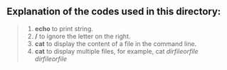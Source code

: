 ## Explanation of the codes used in this directory:
>1. **echo** to print string.
>2. **/** to ignore the letter on the right.
>3. **cat** to display the content of a file in the command line.
>4. **cat** to display multiple files, for example, cat _dirfileorfile_ _dirfileorfile_
